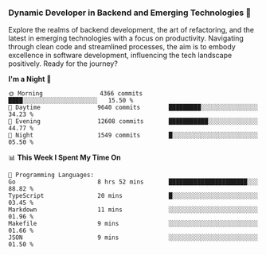 ### Dynamic Developer in Backend and Emerging Technologies 🚀 

Explore the realms of backend development, the art of refactoring, and the latest in emerging technologies with a focus on productivity. Navigating through clean code and streamlined processes, the aim is to embody excellence in software development, influencing the tech landscape positively. Ready for the journey?

<!--START_SECTION:waka-->
**I'm a Night 🦉** 

```text
🌞 Morning                4366 commits        ████░░░░░░░░░░░░░░░░░░░░░   15.50 % 
🌆 Daytime                9640 commits        █████████░░░░░░░░░░░░░░░░   34.23 % 
🌃 Evening                12608 commits       ███████████░░░░░░░░░░░░░░   44.77 % 
🌙 Night                  1549 commits        █░░░░░░░░░░░░░░░░░░░░░░░░   05.50 % 
```


📊 **This Week I Spent My Time On** 

```text
💬 Programming Languages: 
Go                       8 hrs 52 mins       ██████████████████████░░░   88.82 % 
TypeScript               20 mins             █░░░░░░░░░░░░░░░░░░░░░░░░   03.45 % 
Markdown                 11 mins             ░░░░░░░░░░░░░░░░░░░░░░░░░   01.96 % 
Makefile                 9 mins              ░░░░░░░░░░░░░░░░░░░░░░░░░   01.66 % 
JSON                     9 mins              ░░░░░░░░░░░░░░░░░░░░░░░░░   01.50 % 
```


<!--END_SECTION:waka-->
